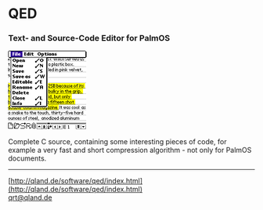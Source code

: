 # **QED**

### **Text- and Source-Code Editor for PalmOS**

![Screenshot](https://github.com/qrti/QED/blob/master/Screenshot.gif)

Complete C source, containing some interesting pieces of code, for example a very fast and short compression algorithm - not only for PalmOS documents.

----------

[http://qland.de/software/qed/index.html](http://qland.de/software/qed/index.html)  
[qrt@qland.de](mailto:qrt@qland.de)

